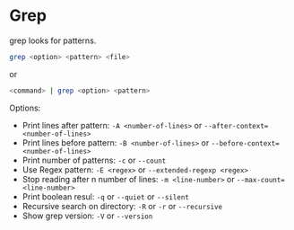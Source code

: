 # Grep

grep looks for patterns.

```bash
grep <option> <pattern> <file>
```

or

```bash
<command> | grep <option> <pattern>
```

Options:

- Print lines after pattern:  ``-A <number-of-lines>`` or ``--after-context=<number-of-lines>``
- Print lines before pattern:  ``-B <number-of-lines>`` or ``--before-context=<number-of-lines>``
- Print number of patterns: ``-c`` or ``--count``
- Use Regex pattern: ``-E <regex>`` or ``--extended-regexp <regex>``
- Stop reading after n number of lines: ``-m <line-number>`` or ``--max-count=<line-number>``
- Print boolean resul: ``-q`` or ``--quiet`` or ``--silent``
- Recursive search on directory: ``-R`` or ``-r`` or ``--recursive``
- Show grep version: ``-V`` or ``--version``
